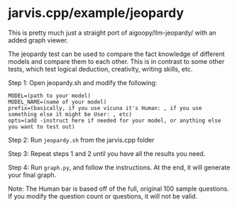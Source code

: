 # jarvis.cpp/example/jeopardy

This is pretty much just a straight port of aigoopy/llm-jeopardy/ with an added graph viewer.

The jeopardy test can be used to compare the fact knowledge of different models and compare them to each other. This is in contrast to some other tests, which test logical deduction, creativity, writing skills, etc.


Step 1: Open jeopardy.sh and modify the following:
```
MODEL=(path to your model)
MODEL_NAME=(name of your model)
prefix=(basically, if you use vicuna it's Human: , if you use something else it might be User: , etc)
opts=(add -instruct here if needed for your model, or anything else you want to test out)
```
Step 2: Run `jeopardy.sh` from the jarvis.cpp folder

Step 3: Repeat steps 1 and 2 until you have all the results you need.

Step 4: Run `graph.py`, and follow the instructions. At the end, it will generate your final graph.

Note: The Human bar is based off of the full, original 100 sample questions. If you modify the question count or questions, it will not be valid.
